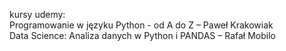 kursy udemy:  
Programowanie w języku Python - od A do Z – Paweł Krakowiak  
Data Science: Analiza danych w Python i PANDAS – Rafał Mobilo
